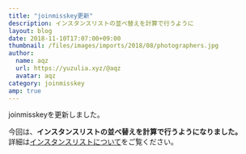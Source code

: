 ```yaml
---
title: "joinmisskey更新"
description: インスタンスリストの並べ替えを計算で行うように
layout: blog
date: 2018-11-10T17:07:00+09:00
thumbnail: /files/images/imports/2018/08/photographers.jpg
author:
  name: aqz
  url: https://yuzulia.xyz/@aqz
  avatar: aqz
category: joinmisskey
amp: true
---
```

joinmisskeyを更新しました。

今回は、**インスタンスリストの並べ替えを計算で行うようになりました。**  
詳細は[インスタンスリストについて](../../../wiki/instances/whats-instance)をご覧ください。
